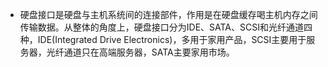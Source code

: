 - 硬盘接口是硬盘与主机系统间的连接部件，作用是在硬盘缓存喝主机内存之间传输数据。从整体的角度上，硬盘接口分为IDE、SATA、SCSI和光纤通道四种，IDE(Integrated Drive Electronics)，多用于家用产品，SCSI主要用于服务器，光纤通道只在高端服务器，SATA主要家用市场。